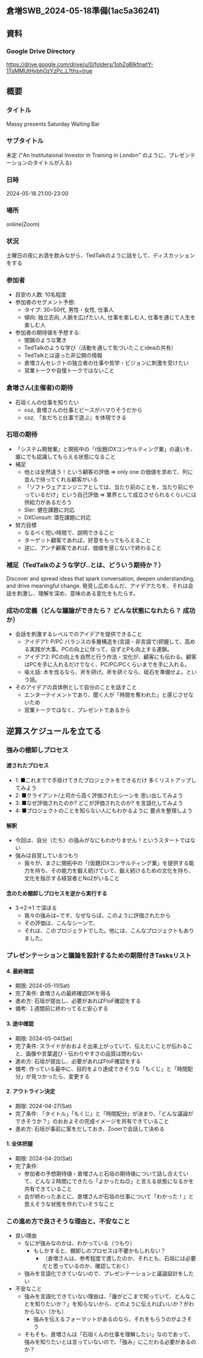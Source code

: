 倉増SWB_2024-05-18準備(1ac5a36241)
---

## 資料
### Google Drive Directory
https://drive.google.com/drive/u/0/folders/1ohZgBIkfnwtY-1TsMMUtHvbhOzYzPc_L?ths=true

## 概要
### タイトル
Massy presents Saturday Waiting Bar

### サブタイトル
未定
("An Institutaional Investor in Training in London" のように、プレゼンテーションのタイトルが入る)

### 日時
2024-05-18 21:00-23:00

### 場所
online(Zoom)

### 状況
土曜日の夜にお酒を飲みながら、TedTalkのように話をして、ディスカッションをする

### 参加者
- 目安の人数: 10名程度
- 参加者のセグメント予想:
  - タイプ: 30~50代, 男性・女性, 仕事人
  - 傾向: 独立志向, 人脈を広げたい人, 仕事を楽しむ人, 仕事を通じて人生を楽しむ人
- 参加者の期待値を予想する:
  - 闇鍋のような驚き
  - TedTalkのような学び（活動を通して気づいたことideaの共有）
  - TedTalkとは違った非公開の情報
  - 倉増さんセレクトの独立者の仕事や哲学・ビジョンに刺激を受けたい
  - 営業トークや自慢トークではないこと

### 倉増さん(主催者)の期待
- 石垣くんの仕事を知りたい
  - coz, 倉増さんの仕事とピースがハマりそうだから
  - coz, 「友だちと仕事で遊ぶ」を体現できる

### 石垣の期待
- 「システム開発業」と開拓中の「(仮題)DXコンサルティング業」の違いを、誰にでも認識してもらえる状態になること
- 補足
  - 他とは全然違う！という顧客の評価 => only one の価値を求めて、列に並んで待ってくれる顧客がいる
  - 「ソフトウェアエンジニアとしては、当たり前のことを、当たり前にやっているだけ」という自己評価 => 業界として成立させられるくらいには供給力があるだろう
  - SIer: 健在課題に対応
  - DXConsult: 潜在課題に対応
- 努力目標
  - なるべく短い時間で、説明できること
  - ターゲット顧客であれば、好意をもってもらえること
  - 逆に、アンチ顧客であれば、価値を感じないで終わること

### 補足（TedTalkのような学び..とは、どういう期待か？）
Discover and spread ideas that spark conversation, deepen understanding, and drive meaningful change.
発見し広めるんだ、アイデアたちを、それは会話を刺激し、理解を深め、意味のある変化をもたらす。

### 成功の定義（どんな議論ができたら？ どんな状態になれたら？ 成功か）
- 会話を刺激するレベルでのアイデアを提供できること
  - アイデア1: P/PC バランスの多層構造を(言語・非言語で)把握して、高める実践が大事。PCの向上に伴って、自ずとPも向上する連鎖。
  - アイデア2: PCの向上を自然と行う作法・文化が、顧客にも伝わる。顧客はPCを手に入れるだけでなく、PC/PC/PCくらいまでを手に入れる。
  - 喩え話: 木を伐るなら、斧を研げ。斧を研ぐなら、砥石を準備せよ。という話。
- そのアイデアの具体例として自分のことを話すこと
  - エンターテイメントであり、聞く人が「時間を奪われた」と感じさせないため
  - 営業トークではなく、プレゼントであるから

## 逆算スケジュールを立てる
### 強みの棚卸しプロセス
#### 渡されたプロセス
- 1: ■これまでで手掛けてきたプロジェクトをできるだけ 多くリストアップしてみよう
- 2: ■クライアント/上司から高く評価されたシーンを 思い出してみよう
- 3: ■なぜ評価されたのか? どこが評価されたのか? を言語化してみよう
- 4: ■プロジェクトのことを知らない人にもわかるように 要点を整理しよう
#### 解釈
- 今回は、自分（たち）の強みがなにもわかりません！というスタートではない
- 強みは自覚しているつもり
  - 我々が、まさに開拓中の「(仮題)DXコンサルティング業」を提供する能力を持ち、その能力を鍛え続けていて、鍛え続けるための文化を持ち、文化を指示する経営者とNo2がいること
#### 念のため棚卸しプロセスを逆から実行する
- 3→2→1 で深ぼる
  - 我々の強みは~です、なぜならば、このように評価されたから
  - その評価は、こんなシーンで、
  - それは、このプロジェクトでした。他には、こんなプロジェクトもありました。

### プレゼンテーションと議論を設計するための期限付きTasksリスト
#### 4. 最終確認
- 期限: 2024-05-11(Sat)
- 完了条件: 倉増さんの最終確認OKを得る
- 進め方: 石垣が提出し、必要があればFtoF確認をする
- 備考: １週間前に終わってると安心する
#### 3. 途中確認
- 期限: 2024-05-04(Sat)
- 完了条件: スライドがおおよそ出来上がっていて、伝えたいことが伝わること、画像や言葉選び・伝わりやすさの品質は問わない
- 進め方: 石垣が提出し、必要があればFtoF確認をする
- 備考: 作っている最中に、目的をより達成できそうな「もくじ」と「時間配分」が見つかったら、変更する
#### 2. アウトライン決定
- 期限: 2024-04-27(Sat)
- 完了条件: 「タイトル」「もくじ」と「時間配分」が決まり、「どんな議論ができそうか？」のおおよその完成イメージを共有できていること
- 進め方: 石垣が事前に案をだしておき、Zoomで会話して決める
#### 1. 全体把握
- 期限: 2024-04-20(Sat)
- 完了条件:
  - 参加者の予想期待値・倉増さんと石垣の期待値について話し合えていて、どんな２時間にできたら「よかったね😊」と言える状態になるかを共有できていること
  - 会が終わったあとに、倉増さんが石垣の仕事について「わかった！」と思えそうな状態を作れていそうなこと

### この進め方で良さそうな理由と、不安なこと
- 良い理由
  - なにが強みなのかは、わかっている（つもり）
    - もしかすると、棚卸しのプロセスは不要かもしれない？
      - （倉増さんは、参考程度で渡したのか、それとも、石垣には必要だと思っているのか、確認しておく）
  - 強みを言語化できていないので、プレゼンテーションと議論設計をしたい
- 不安なこと
  - 強みを言語化できていない理由は、「誰がどこまで知っていて、どんなことを知りたいか？」を知らないから、どのように伝えればいいか？がわからない（かも）
    - 強みを伝えるフォーマットがあるのなら、それをもらうのがよさそう
  - そもそも、倉増さんは「石垣くんの仕事を理解したい」なのであって、強みを知りたいとは言っていないので、「強み」にこだわる必要があるのか？

